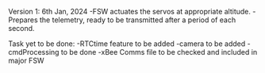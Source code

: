 Version 1: 6th Jan, 2024
-FSW actuates the servos at appropriate altitude.
-Prepares the telemetry, ready to be transmitted after a period of each second.

Task yet to be done:
-RTCtime feature to be added
-camera to be added
-cmdProcessing to be done
-xBee Comms file to be checked and included in major FSW

